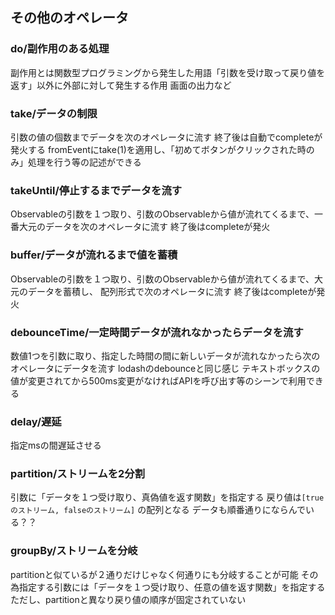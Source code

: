 ## その他のオペレータ

### do/副作用のある処理
副作用とは関数型プログラミングから発生した用語「引数を受け取って戻り値を返す」以外に外部に対して発生する作用
画面の出力など

### take/データの制限
引数の値の個数までデータを次のオペレータに流す
終了後は自動でcompleteが発火する
fromEventにtake(1)を適用し、「初めてボタンがクリックされた時のみ」処理を行う等の記述ができる

### takeUntil/停止するまでデータを流す
Observableの引数を１つ取り、引数のObservableから値が流れてくるまで、一番大元のデータを次のオペレータに流す
終了後はcompleteが発火

### buffer/データが流れるまで値を蓄積
Observableの引数を１つ取り、引数のObservableから値が流れてくるまで、大元のデータを蓄積し、
配列形式で次のオペレータに流す
終了後はcompleteが発火

### debounceTime/一定時間データが流れなかったらデータを流す
数値1つを引数に取り、指定した時間の間に新しいデータが流れなかったら次のオペレータにデータを流す
lodashのdebounceと同じ感じ
テキストボックスの値が変更されてから500ms変更がなければAPIを呼び出す等のシーンで利用できる

### delay/遅延
指定msの間遅延させる

### partition/ストリームを2分割
引数に「データを１つ受け取り、真偽値を返す関数」を指定する
戻り値は`[trueのストリーム, falseのストリーム]` の配列となる
データも順番通りにならんでいる？？

### groupBy/ストリームを分岐
partitionと似ているが２通りだけじゃなく何通りにも分岐することが可能
その為指定する引数には「データを１つ受け取り、任意の値を返す関数」を指定する
ただし、partitionと異なり戻り値の順序が固定されていない
